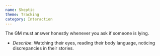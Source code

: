 ```yaml
---
name: Skeptic
theme: Tracking
category: Interaction
---
```


The GM must answer honestly whenever you ask if someone is lying.

* *Describe*: Watching their eyes, reading their body language, noticing discrepancies in their stories.
